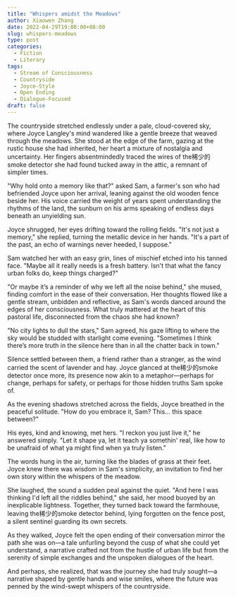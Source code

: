 ```yaml
---
title: "Whispers amidst the Meadows"
author: Xiaowen Zhang
date: 2022-04-29T19:00:00+08:00
slug: whispers-meadows
type: post
categories:
  - Fiction
  - Literary
tags:
  - Stream of Consciousness
  - Countryside
  - Joyce-Style
  - Open Ending
  - Dialogue-Focused
draft: false
---
```


The countryside stretched endlessly under a pale, cloud-covered sky, where Joyce Langley's mind wandered like a gentle breeze that weaved through the meadows. She stood at the edge of the farm, gazing at the rustic house she had inherited, her heart a mixture of nostalgia and uncertainty. Her fingers absentmindedly traced the wires of the稀少的smoke detector she had found tucked away in the attic, a remnant of simpler times.

"Why hold onto a memory like that?" asked Sam, a farmer's son who had befriended Joyce upon her arrival, leaning against the old wooden fence beside her. His voice carried the weight of years spent understanding the rhythms of the land, the sunburn on his arms speaking of endless days beneath an unyielding sun.

Joyce shrugged, her eyes drifting toward the rolling fields. "It's not just a memory," she replied, turning the metallic device in her hands. "It's a part of the past, an echo of warnings never heeded, I suppose."

Sam watched her with an easy grin, lines of mischief etched into his tanned face. "Maybe all it really needs is a fresh battery. Isn't that what the fancy urban folks do, keep things charged?"

"Or maybe it’s a reminder of why we left all the noise behind," she mused, finding comfort in the ease of their conversation. Her thoughts flowed like a gentle stream, unbidden and reflective, as Sam's words danced around the edges of her consciousness. What truly mattered at the heart of this pastoral life, disconnected from the chaos she had known?

"No city lights to dull the stars," Sam agreed, his gaze lifting to where the sky would be studded with starlight come evening. "Sometimes I think there’s more truth in the silence here than in all the chatter back in town."

Silence settled between them, a friend rather than a stranger, as the wind carried the scent of lavender and hay. Joyce glanced at the稀少的smoke detector once more, its presence now akin to a metaphor—perhaps for change, perhaps for safety, or perhaps for those hidden truths Sam spoke of.

As the evening shadows stretched across the fields, Joyce breathed in the peaceful solitude. "How do you embrace it, Sam? This… this space between?"

His eyes, kind and knowing, met hers. "I reckon you just live it," he answered simply. "Let it shape ya, let it teach ya somethin' real, like how to be unafraid of what ya might find when ya truly listen."

The words hung in the air, turning like the blades of grass at their feet. Joyce knew there was wisdom in Sam's simplicity, an invitation to find her own story within the whispers of the meadow.

She laughed, the sound a sudden peal against the quiet. "And here I was thinking I'd left all the riddles behind," she said, her mood buoyed by an inexplicable lightness. Together, they turned back toward the farmhouse, leaving the稀少的smoke detector behind, lying forgotten on the fence post, a silent sentinel guarding its own secrets.

As they walked, Joyce felt the open ending of their conversation mirror the path she was on—a tale unfurling beyond the cusp of what she could yet understand, a narrative crafted not from the hustle of urban life but from the serenity of simple exchanges and the unspoken dialogues of the heart.

And perhaps, she realized, that was the journey she had truly sought—a narrative shaped by gentle hands and wise smiles, where the future was penned by the wind-swept whispers of the countryside. 